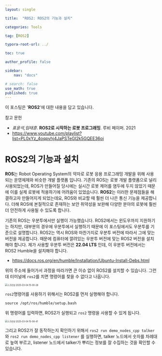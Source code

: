 ```yaml
---
layout: single

title:  "ROS2: ROS2의 기능과 설치"

categories: Tools

tag: [ROS2]

typora-root-url: ../

toc: true

author_profile: false

sidebar:
    nav: "docs"

# search: false
use_math: true
published: true
---
```






이 포스팅은 '**ROS2**'에 대한 내용을 담고 있습니다.



참고 문헌

- *표윤석,임태훈*. **ROS2로 시작하는 로봇 프로그래밍**. 루비 페이퍼. 2021
- <https://www.youtube.com/playlist?list=PL0xYz_4oqpvhj4JaPSTeGI2k5GQEE36oi>









# ROS2의 기능과 설치

**ROS**는 Robot Operating System의 약자로 로봇 응용 프로그래밍 개발을 위해 사용되는 운영체제와 비슷한 개발 플랫폼 입니다. 기존의 ROS는 로봇 개발 플랫폼으로 널리 사용되었는데, ROS가 만들어질 당시에는 실시간 로봇 제어를 염두에 두지 않았기 때문에 이를 실제 로봇에 적용하기에 어려움이 있었습니다. **ROS2**는 이러한 문제점들을 해결하고자 만들어지게 되었는데요, ROS와 비교할 때 훨씬 더 나은 통신 기능을 제공합니다. 더해 ROS에 본질적으로 존재하는 보안 취약성을 보완해 다양한 분야의 로봇에 훨씬 더 안전하게 사용될 수 있도록 합니다.

기존의 ROS는 우분투에서만 실행이 가능했습니다. ROS2에서는 윈도우까지 지원하기는 하지만, 대부분의 경우에 우분투에서 실행하기 때문에 이 포스팅에서도 우분투를 기준으로 설명합니다. ROS2는 역시 ROS와 마찬가지로 우분투 버전에 따라서 그에 맞는 버전을 제공합니다. 때문에 컴퓨터에 깔려있는 우분투 버전에 맞는 ROS2 버전을 설치해야 합니다. 제가 사용할 우분투 버전은 **22.04 LTS** 인데, 이 우분투 버전에서는 ROS2 Humble을 설치해야 합니다.

- <https://docs.ros.org/en/humble/Installation/Ubuntu-Install-Debs.html>



위의 주소에 들어가서 과정을 따라가면 큰 이슈 없이 ROS2를 설치할 수 있습니다. 그런데 터미널에 `ros2`를 치면 명령어를 찾을 수 없다고 나옵니다.



<img src="/images/2025-02-26-ROS_01/스크린샷 2025-03-04 15-00-28-1077425.png" alt="스크린샷 2025-03-04 15-00-28" style="zoom:50%;" />

`ros2`명령어를 사용하기 위해서는 ROS2를 먼저 실행해야 합니다.

```
source /opt/ros/humble/setup.bash
```

위 명령어를 입력하면, ROS2가 실행되고 `ros2` 명령을 사용할 수 있게 됩니다.



<img src="/images/2025-02-26-ROS_01/스크린샷 2025-03-04 15-04-41-1077447.png" alt="스크린샷 2025-03-04 15-04-41" style="zoom:50%;" />

그리고 ROS2가 잘 동작하는지 확인하기 위해서 `ros2 run demo_nodes_cpp talker`와 `ros2 run demo_nodes_cpp listener` 를 실행하면, talker 노드에서 숫자를 차례대로 높여 부르고, listener 노드에서 talker가 뿌리는 정보를 잘 수집하는 것을 확인할 수 있습니다. 

